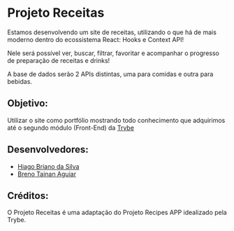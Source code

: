 # Projeto Receitas

Estamos desenvolvendo um site de receitas, utilizando o que há de mais moderno dentro do ecossistema React: Hooks e Context API!

Nele será possível ver, buscar, filtrar, favoritar e acompanhar o progresso de preparação de receitas e drinks!

A base de dados serão 2 APIs distintas, uma para comidas e outra para bebidas.

## Objetivo:

Utilizar o site como portfólio mostrando todo conhecimento que adquirimos até o segundo módulo (Front-End) da [Trybe](https://www.betrybe.com/)

## Desenvolvedores:

- [Hiago Briano da Silva](https://www.linkedin.com/in/hiago-briano/)
- [Breno Tainan Aguiar](https://www.linkedin.com/in/brenotainan/)

## Créditos:

O Projeto Receitas é uma adaptação do Projeto Recipes APP idealizado pela Trybe.
